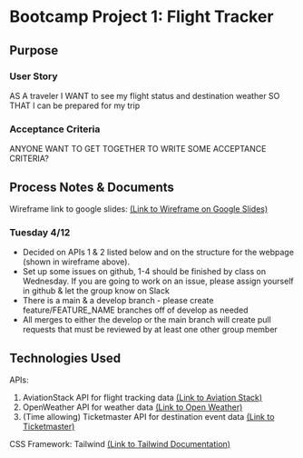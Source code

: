 # Bootcamp Project 1: Flight Tracker

## Purpose

### User Story
AS A traveler
I WANT to see my flight status and destination weather
SO THAT I can be prepared for my trip

### Acceptance Criteria

ANYONE WANT TO GET TOGETHER TO WRITE SOME ACCEPTANCE CRITERIA?

## Process Notes & Documents

Wireframe link to google slides: [(Link to Wireframe on Google Slides)](https://docs.google.com/presentation/d/1o7qVV-7GA4uMp7IG-4XcVkOvSYi08Yslr9yD_4GaPqE/edit?usp=sharing)

### Tuesday 4/12
- Decided on APIs 1 & 2 listed below and on the structure for the webpage (shown in wireframe above).
- Set up some issues on github, 1-4 should be finished by class on Wednesday. If you are going to work on an issue, please assign yourself in github & let the group know on Slack
- There is a main & a develop branch - please create feature/FEATURE_NAME branches off of develop as needed
- All merges to either the develop or the main branch will create pull requests that must be reviewed by at least one other group member

## Technologies Used

APIs:
1. AviationStack API for flight tracking data
    [(Link to Aviation Stack)](https://aviationstack.com/documentation#real_time_flights)
2. OpenWeather API for weather data
    [(Link to Open Weather)](https://openweathermap.org/current#name)
3. (Time allowing) Ticketmaster API for destination event data
    [(Link to Ticketmaster)](https://developer.ticketmaster.com/products-and-docs/apis/discovery-api/v2/)

CSS Framework: Tailwind [(Link to Tailwind Documentation)](https://tailwindcss.com/docs/)